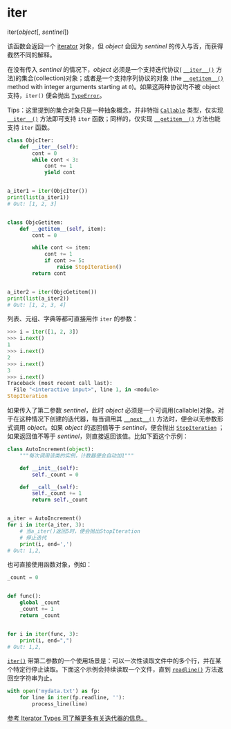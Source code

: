 # iter

iter(*object*[, *sentinel*])

该函数会返回一个 [iterator](https://docs.python.org/3.7/glossary.html#term-iterator) 对象，但 *object* 会因为 *sentinel* 的传入与否，而获得截然不同的解释。

在没有传入 *sentinel*  的情况下，*object* 必须是一个支持迭代协议( [`__iter__()`](https://docs.python.org/3.7/reference/datamodel.html#object.__iter__) 方法)的集合(collection)对象；或者是一个支持序列协议的对象 (the [`__getitem__()`](https://docs.python.org/3.7/reference/datamodel.html#object.__getitem__) method with integer arguments starting at `0`)。如果这两种协议均不被 object 支持，`iter()` 便会抛出 [`TypeError`](https://docs.python.org/3.7/library/exceptions.html#TypeError)。

Tips：这里提到的集合对象只是一种抽象概念，并非特指 [`Callable`](https://docs.python.org/3.7/library/collections.abc.html#collections.abc.Callable) 类型，仅实现 [`__iter__()`](https://docs.python.org/3.7/reference/datamodel.html#object.__iter__) 方法即可支持 `iter` 函数；同样的，仅实现 [`__getitem__()`](https://docs.python.org/3.7/reference/datamodel.html#object.__getitem__) 方法也能支持 `iter` 函数。

```python
class ObjcIter:
    def __iter__(self):
        cont = 0
        while cont < 3:
            cont += 1
            yield cont


a_iter1 = iter(ObjcIter())
print(list(a_iter1))
# Out: [1, 2, 3]


class ObjcGetitem:
    def __getitem__(self, item):
        cont = 0

        while cont <= item:
            cont += 1
            if cont >= 5:
                raise StopIteration()
        return cont


a_iter2 = iter(ObjcGetitem())
print(list(a_iter2))
# Out: [1, 2, 3, 4]
```

列表、元组、字典等都可直接用作 `iter` 的参数：

```python
>>> i = iter([1, 2, 3])
>>> i.next()
1
>>> i.next()
2
>>> i.next()
3
>>> i.next()
Traceback (most recent call last):
  File "<interactive input>", line 1, in <module>
StopIteration
```

如果传入了第二参数 *sentinel*，此时 *object* 必须是一个可调用(callable)对象。对于在这种情况下创建的迭代器，每当调用其 [`__next__()`](https://docs.python.org/3.7/library/stdtypes.html#iterator.__next__) 方法时，便会以无参数形式调用 *object*。如果 *object* 的返回值等于 *sentinel*，便会抛出 [`StopIteration`](https://docs.python.org/3.7/library/exceptions.html#StopIteration) ；如果返回值不等于 *sentinel*，则直接返回该值。比如下面这个示例：

```python
class AutoIncrement(object):
    """每次调用该类的实例，计数器便会自动加1"""

    def __init__(self):
        self._count = 0

    def __call__(self):
        self._count += 1
        return self._count


a_iter = AutoIncrement()
for i in iter(a_iter, 3):
    # 当a_iter()返回5时，便会抛出StopIteration
    # 停止迭代
    print(i, end=',')
# Out: 1,2,
```

也可直接使用函数对象，例如：

```python
_count = 0


def func():
    global _count
    _count += 1
    return _count


for i in iter(func, 3):
    print(i, end=",")
# Out: 1,2,
```

[`iter()`](https://docs.python.org/3.7/library/functions.html#iter) 带第二参数的一个使用场景是：可以一次性读取文件中的多个行，并在某个特定行停止读取。下面这个示例会持续读取一个文件，直到 [`readline()`](https://docs.python.org/3.7/library/io.html#io.TextIOBase.readline) 方法返回空字符串为止。

```python
with open('mydata.txt') as fp:
    for line in iter(fp.readline, ''):
        process_line(line)
```

[参考 Iterator Types 可了解更多有关迭代器的信息。](https://docs.python.org/3.7/library/stdtypes.html#typeiter)